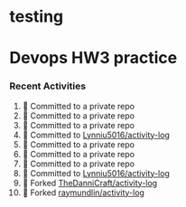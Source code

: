 # testing

#  Devops HW3 practice
### Recent Activities
<!--START_SECTION:activity-->
1. 📝 Committed to a private repo
2. 📝 Committed to a private repo
3. 📝 Committed to a private repo
4. 📝 Committed to [Lynniu5016/activity-log](https://github.com/Lynniu5016/activity-log/commit/db459624f2c60e9657aae6e37120ca3a90c20643)
5. 📝 Committed to a private repo
6. 📝 Committed to a private repo
7. 📝 Committed to a private repo
8. 📝 Committed to [Lynniu5016/activity-log](https://github.com/Lynniu5016/activity-log/commit/78e5138954f1c6bfabdeac15702a5e8fbd9167de)
9. 🍴 Forked [TheDanniCraft/activity-log](https://github.com/TheDanniCraft/activity-log)
10. 🍴 Forked [raymundlin/activity-log](https://github.com/raymundlin/activity-log)
<!--END_SECTION:activity-->
